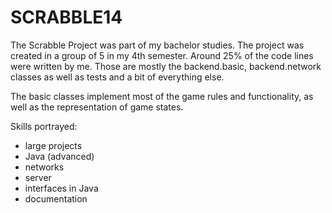 # SCRABBLE14

The Scrabble Project was part of my bachelor studies. The project was created in a group of 5 in my 4th semester. Around 25% of the code lines were written by me. Those are mostly the backend.basic, backend.network classes as well as tests and a bit of everything else.

The basic classes implement most of the game rules and functionality, as well as the representation of game states.

Skills portrayed:

- large projects
- Java (advanced)
- networks
- server
- interfaces in Java
- documentation
